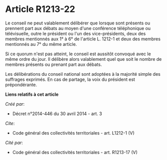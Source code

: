 # Article R1213-22

Le conseil ne peut valablement délibérer que lorsque sont présents ou prennent part aux débats au moyen d'une conférence
téléphonique ou télévisuelle, outre le président ou l'un des vice-présidents, deux des membres mentionnés aux 1° à 6° de
l'article L. 1212-1 et deux des membres mentionnés au 7° du même article.

Si ce quorum n'est pas atteint, le conseil est aussitôt convoqué avec le même ordre du jour. Il délibère alors valablement
quel que soit le nombre de membres présents ou prenant part aux débats.

Les délibérations du conseil national sont adoptées à la majorité simple des suffrages exprimés. En cas de partage, la voix
du président est prépondérante.

**Liens relatifs à cet article**

_Créé par_:

  - Décret n°2014-446 du 30 avril 2014 - art. 3

_Cite_:

  - Code général des collectivités territoriales - art. L1212-1 (V)

_Cité par_:

  - Code général des collectivités territoriales - art. R1213-17 (V)
